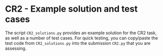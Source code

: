 # CR2 - Example solution and test cases

The script `CR2_solutions.py` provides an example solution for the CR2 task, as well as a number of test cases. For quick testing, you can copy/paste the test code from `CR2_solutions.py` into the submission `CR2.py` that you are assessing.
